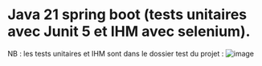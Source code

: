 # Java 21 spring boot (tests unitaires avec Junit 5 et IHM avec selenium). 
NB : les tests unitaires et IHM sont dans le dossier test du projet : ![image](https://github.com/user-attachments/assets/3aa3a47f-d808-4704-95c3-6c615c92cf1f)




